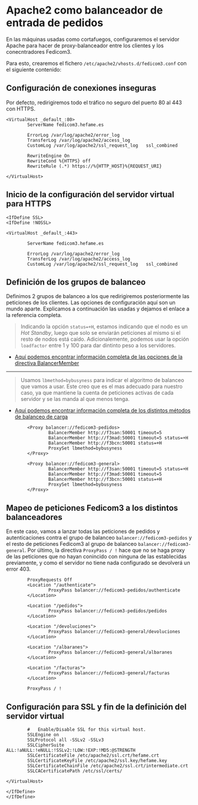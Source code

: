# Apache2 como balanceador de entrada de pedidos

En las máquinas usadas como cortafuegos, configuraremos el servidor Apache para hacer de proxy-balanceador
entre los clientes y los conecntradores Fedicom3.


Para esto, crearemos el fichero `/etc/apache2/vhosts.d/fedicom3.conf` con el siguiente contenido:

## Configuración de conexiones inseguras

Por defecto, redirigiremos todo el tráfico no seguro del puerto 80 al 443 con HTTPS.

```
<VirtualHost _default_:80>
        ServerName fedicom3.hefame.es

        ErrorLog /var/log/apache2/error_log
        TransferLog /var/log/apache2/access_log
        CustomLog /var/log/apache2/ssl_request_log   ssl_combined

        RewriteEngine On
        RewriteCond %{HTTPS} off
        RewriteRule (.*) https://%{HTTP_HOST}%{REQUEST_URI}

</VirtualHost>
```

## Inicio de la configuración del servidor virtual para HTTPS

```
<IfDefine SSL>
<IfDefine !NOSSL>

<VirtualHost _default_:443>

        ServerName fedicom3.hefame.es

        ErrorLog /var/log/apache2/error_log
        TransferLog /var/log/apache2/access_log
        CustomLog /var/log/apache2/ssl_request_log   ssl_combined
```

## Definición de los grupos de balanceo

Definimos 2 grupos de balanceo a los que redirigiremos posteriormente las peticiones de los clientes. Las opciones de configuración aquí son un
mundo aparte. Explicamos a continuación las usadas y dejamos el enlace a la referencia completa.

> Indicando la opción `status=+H`, estamos indicando que el nodo es un *Hot Standby*, luego que solo se enviarán peticiones al mismo
si el resto de nodos está caído. Adicionalemente, podemos usar la opción  `loadfactor` entre 1 y 100 para dar dintinto peso a los servidores. 
- [Aquí podemos encontrar información completa de las opciones de la directiva BalancerMember](https://httpd.apache.org/docs/2.4/mod/mod_proxy.html#BalancerMember)

---

> Usamos `lbmethod=bybusyness` para indicar el algoritmo de balanceo que vamos a usar. Este creo que es el mas adecuado para nuestro caso, ya que mantiene la cuenta de peticiones 
activas de cada servidor y se las manda al que menos tenga.
- [Aquí podemos encontrar información completa de los distintos métodos de balanceo de carga](https://httpd.apache.org/docs/2.4/mod/mod_proxy_balancer.html)



```
        <Proxy balancer://fedicom3-pedidos>
                BalancerMember http://f3san:50001 timeout=5
                BalancerMember http://f3mad:50001 timeout=5 status=+H
                BalancerMember http://f3bcn:50001 status=+H
                ProxySet lbmethod=bybusyness
        </Proxy>

        <Proxy balancer://fedicom3-general>
                BalancerMember http://f3san:50001 timeout=5 status=+H
                BalancerMember http://f3mad:50001 timeout=5
                BalancerMember http://f3bcn:50001 status=+H
                ProxySet lbmethod=bybusyness
        </Proxy>
```

## Mapeo de peticiones Fedicom3 a los distintos balanceadores

En este caso, vamos a lanzar todas las peticiones de pedidos y autenticaciones contra el grupo de balanceo `balancer://fedicom3-pedidos` y el resto de peticiones Fedicom3 al
grupo de balanceo `balancer://fedicom3-general`. Por último, la directiva `ProxyPass / !` hace que no se haga proxy de las peticiones que no hayan conincido con ninguna de 
las establecidas previamente, y como el servidor no tiene nada configurado se devolverá un error 403.

```
        ProxyRequests Off
        <Location "/authenticate">
                ProxyPass balancer://fedicom3-pedidos/authenticate
        </Location>

        <Location "/pedidos">
                ProxyPass balancer://fedicom3-pedidos/pedidos
        </Location>

        <Location "/devoluciones">
                ProxyPass balancer://fedicom3-general/devoluciones
        </Location>

        <Location "/albaranes">
                ProxyPass balancer://fedicom3-general/albaranes
        </Location>

        <Location "/facturas">
                ProxyPass balancer://fedicom3-general/facturas
        </Location>

        ProxyPass / !
```




## Configuración para SSL y fin de la definición del servidor virtual

```
        #   Enable/Disable SSL for this virtual host.
        SSLEngine on
        SSLProtocol all -SSLv2 -SSLv3
        SSLCipherSuite ALL:!aNULL:!eNULL:!SSLv2:!LOW:!EXP:!MD5:@STRENGTH
        SSLCertificateFile /etc/apache2/ssl.crt/hefame.crt
        SSLCertificateKeyFile /etc/apache2/ssl.key/hefame.key
        SSLCertificateChainFile /etc/apache2/ssl.crt/intermediate.crt
        SSLCACertificatePath /etc/ssl/certs/

</VirtualHost>

</IfDefine>
</IfDefine>
```
